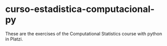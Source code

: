 # curso-estadistica-computacional-py
These are the exercises of the Computational Statistics course with python in Platzi.
